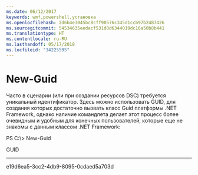 ```yaml
---
ms.date: 06/12/2017
keywords: wmf,powershell,установка
ms.openlocfilehash: 2d6b4e3045bc8cff90576c345d1ccb97b2487426
ms.sourcegitcommit: 54534635eedacf531d8d6344019dc16a50b8b441
ms.translationtype: HT
ms.contentlocale: ru-RU
ms.lasthandoff: 05/17/2018
ms.locfileid: "34225595"
---
```

# <a name="new-guid"></a>New-Guid
Часто в сценарии (или при создании ресурсов DSC) требуется уникальный идентификатор. Здесь можно использовать GUID, для создания которых достаточно вызвать класс Guid платформы .NET Framework, однако наличие командлета делает этот процесс более очевидным и удобным для конечных пользователей, которые еще не знакомы с данным классом .NET Framework:

PS C:\\&gt; New-Guid

GUID

----

e19d6ea5-3cc2-4db9-8095-0cdaed5a703d
